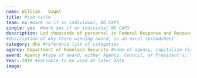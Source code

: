 ```yaml
---
name: William	Vogel
title: #job title
team: no #mark no if an individual, NO CAPS
single: yes  #mark yes if an individual NO CAPS
description: Led thousands of personnel in Federal Response and Recovery efforts in the U.S. Virgin Islands after Hurricanes Irma and Maria.
#description of why there winning award, in an excel spreadsheet
category: dhs #reference list of categories
agency: Department of Homeland Security #name of agency, capitalize first letter of each name
award: Agency #type of award, either Agency, Council, or President's; this is case sensitive so make sure to match the options listed exactly. This section generates the format of the card
Year: 2018 #variable to be used at later date
image:
---
```

